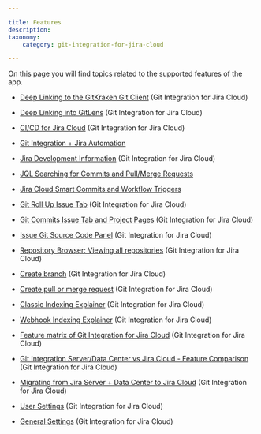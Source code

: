 ```yaml
---

title: Features
description:
taxonomy:
    category: git-integration-for-jira-cloud

---
```

On this page you will find topics related to the supported features of the app.

*   [Deep Linking to the GitKraken Git Client](/git-integration-for-jira-cloud/deep-linking-to-the-gitkraken-client-gij-cloud) (Git Integration for Jira Cloud)

*   [Deep Linking into GitLens](/git-integration-for-jira-cloud/deep-linking-into-gitlens-gij-cloud) (Git Integration for Jira Cloud)

*   [CI\/CD for Jira Cloud](/git-integration-for-jira-cloud/cicd-getting-started-with-ci-cd-for-jira-gij-cloud/) (Git Integration for Jira Cloud)

*   [Git Integration + Jira Automation](/git-integration-for-jira-cloud/git-integration-jira-automation-gij-cloud/)

*   [Jira Development Information](/git-integration-for-jira-cloud/jira-development-information-gij-cloud) (Git Integration for Jira Cloud)

*   [JQL Searching for Commits and Pull/Merge Requests](/git-integration-for-jira-cloud/jql-searching-for-commits-and-pull-requests-gij-cloud/)

*   [Jira Cloud Smart Commits and Workflow Triggers](/git-integration-for-jira-cloud/jira-cloud-smart-commits-and-workflow-triggers-gij-cloud/)

*   [Git Roll Up Issue Tab](/git-integration-for-jira-cloud/git-roll-up-issue-tab-gij-cloud) (Git Integration for Jira Cloud)

*   [Git Commits Issue Tab and Project Pages](/git-integration-for-jira-cloud/git-commits-issue-tab-and-project-pages-gij-cloud) (Git Integration for Jira Cloud)

*   [Issue Git Source Code Panel](/git-integration-for-jira-cloud/issue-git-source-code-panel-gij-cloud) (Git Integration for Jira Cloud)

*   [Repository Browser: Viewing all repositories](/git-integration-for-jira-cloud/repository-browser-viewing-all-repositories-gij-cloud) (Git Integration for Jira Cloud)

*   [Create branch](/git-integration-for-jira-cloud/create-branch-gij-cloud) (Git Integration for Jira Cloud)

*   [Create pull or merge request](/git-integration-for-jira-cloud/create-pull-or-merge-request-gij-cloud) (Git Integration for Jira Cloud)

*   [Classic Indexing Explainer](/git-integration-for-jira-cloud/classic-indexing-explainer-gij-cloud) (Git Integration for Jira Cloud)

*   [Webhook Indexing Explainer](/git-integration-for-jira-cloud/webhook-indexing-explainer-gij-cloud) (Git Integration for Jira Cloud)

*   [Feature matrix of Git Integration for Jira Cloud](/git-integration-for-jira-cloud/feature-matrix-of-git-integration-for-jira-cloud-gij-cloud) (Git Integration for Jira Cloud)

*   [Git Integration Server/Data Center vs Jira Cloud - Feature Comparison](/git-integration-for-jira-cloud/git-integration-server-data-center-vs-jira-cloud-feature-comparison-gij-cloud) (Git Integration for Jira Cloud)

*   [Migrating from Jira Server + Data Center to Jira Cloud](/git-integration-for-jira-cloud/migrating-from-jira-server-data-center-to-jira-cloud-gij-cloud) (Git Integration for Jira Cloud)

*   [User Settings](/git-integration-for-jira-cloud/user-settings-gij-cloud) (Git Integration for Jira Cloud)

*   [General Settings](/git-integration-for-jira-cloud/general-settings-gij-cloud) (Git Integration for Jira Cloud)


